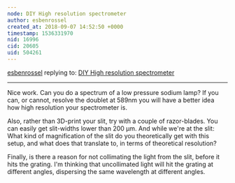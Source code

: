 ```yaml
---
node: DIY High resolution spectrometer
author: esbenrossel
created_at: 2018-09-07 14:52:50 +0000
timestamp: 1536331970
nid: 16996
cid: 20605
uid: 504261
---
```




[esbenrossel](../profile/esbenrossel) replying to: [DIY High resolution spectrometer](../notes/homechemist/08-24-2018/diy-high-resolution-spectrometer)

----
Nice work. Can you do a spectrum of a low pressure sodium lamp? If you can, or cannot, resolve the doublet at 589nm you will have a better idea how high resolution your spectrometer is.

Also, rather than 3D-print your slit, try with a couple of razor-blades. You can easily get slit-widths lower than 200 µm. And while we're at the slit: What kind of magnification of the slit do you theoretically get with this setup, and what does that translate to, in terms of theoretical resolution?

Finally, is there a reason for not collimating the light from the slit, before it hits the grating. I'm thinking that uncollimated light will hit the grating at different angles, dispersing the same wavelength at different angles. 